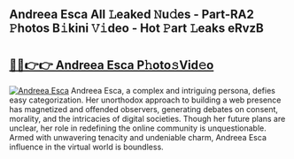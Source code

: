 ## Andreea Esca All 𝙻eaked 𝙽u𝚍es - Part-RA2 𝙿hotos B𝚒kini 𝚅𝚒deo - Hot 𝙿art 𝙻eaks eRvzB

# <h2><a href="http://ld6bme.urlbe.top/?page=Andreea+Esca">🔗🔗👉👉 Andreea Esca P𝚑oto𝚜Vid𝚎o</a></h2>

[![Andreea Esca](https://i.imgur.com/eBuTRDB.gif)](http://ld6bme.urlbe.top/?page=Andreea+Esca)
Andreea Esca, a complex and intriguing persona, defies easy categorization. Her unorthodox approach to building a web presence has magnetized and offended observers, generating debates on consent, morality, and the intricacies of digital societies. Though her future plans are unclear, her role in redefining the online community is unquestionable. Armed with unwavering tenacity and undeniable charm, Andreea Esca influence in the virtual world is boundless.
